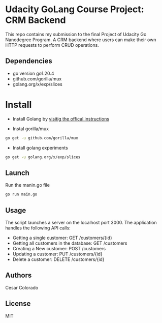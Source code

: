 # Udacity GoLang Course Project: CRM Backend

This repo contains my submission to the final Project of Udacity Go Nanodegree Program. A CRM backend where users can make their own HTTP requests to perform CRUD operations.

## Dependencies

- go version go1.20.4
- github.com/gorilla/mux
- golang.org/x/exp/slices

# Install

- Install Golang by [visitig the offical instructions](https://golang.org/doc/install#testing)

- Instal gorilla/mux

```sh
go get -u github.com/gorilla/mux
```

- Install golang experiments

```sh
go get -u golang.org/x/exp/slices
```

## Launch

Run the manin.go file

```sh
go run main.go
```

## Usage

The script launches a server on the localhost port 3000. The application handles the following API calls:

- Getting a single customer: GET /customers/{id}
- Getting all customers in the database: GET /customers
- Creating a New customer: POST /customers
- Updating a customer: PUT /customers/{id}
- Delete a customer: DELETE /customers/{id}

## Authors

Cesar Colorado

## License

MIT
